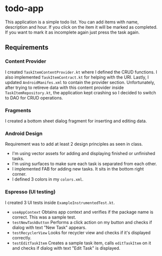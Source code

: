 # todo-app
This application is a simple todo list. You can add items with name, description and hour. If you click on the item it will be marked as completed. If you want to mark it as incomplete again just press the task again.

## Requirements

### Content Provider
I created `TaskItemContentProvider.kt` where I defined the CRUD functions. I also implemented `TaskItemContract.kt` for helping with the URI. Lastly, I updated `AndroidManifes.xml` to contain the provider section. Unfortunately, after trying to retireve data with this content provider inside `TaskItemRepository.kt`, the application kept crashing so I decided to switch to DAO for CRUD operations.

### Fragments
I created a bottom sheet dialog fragment for inserting and editing data.

### Android Design
Requirement was to add at least 2 design principles as seen in class. 
- I'm using vector assets for adding and displaying finished or unfinished tasks.
- I'm using surfaces to make sure each task is separated from each other.
- I implemented FAB for adding new tasks. It sits in the bottom right corner.
- I defined 3 colors in my `colors.xml`.

### Espresso (UI testing)
I created 3 UI tests inside `ExampleInstrumentedTest.kt`.
- `useAppContext` Obtains app context and verifies if the package name is correct. This was a sample test.
- `testNewTaskButton` Performs a click action on my button and checks if dialog with text "New Task" appears.
- `testRecyclerView` Looks for recycler view and checks if it's displayed correctly.
- `testEditTaskItem` Creates a sample task item, calls `editTaskItem` on it and checks if dialog with text "Edit Task" is displayed.

